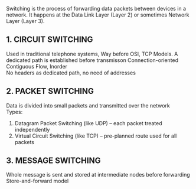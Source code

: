 
Switching is the process of forwarding data packets between devices in a network. 
It happens at the Data Link Layer (Layer 2) or sometimes Network Layer (Layer 3).

## 1. CIRCUIT SWITCHING
Used in traditional telephone systems, Way before OSI, TCP Models.
A dedicated path is established before transmisson
Connection-oriented  
Contiguous Flow, Inorder  
No headers as dedicated path, no need of addresses

## 2. PACKET SWITCHING 
Data is divided into small packets and transmitted over the network  
Types:
1. Datagram Packet Switching (like UDP) – each packet treated independently
2. Virtual Circuit Switching (like TCP) – pre-planned route used for all packets

## 3. MESSAGE SWITCHING
Whole message is sent and stored at intermediate nodes before forwarding  
Store-and-forward model